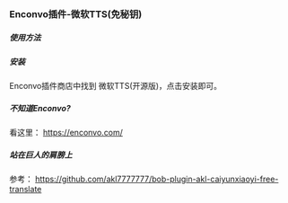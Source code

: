 ### Enconvo插件-微软TTS(免秘钥)


##### 使用方法



##### 安装

Enconvo插件商店中找到 微软TTS(开源版)，点击安装即可。


##### 不知道Enconvo?

看这里： https://enconvo.com/



##### 站在巨人的肩膀上

参考： https://github.com/akl7777777/bob-plugin-akl-caiyunxiaoyi-free-translate
